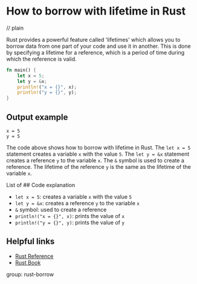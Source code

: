 # How to borrow with lifetime in Rust
// plain

Rust provides a powerful feature called 'lifetimes' which allows you to borrow data from one part of your code and use it in another. This is done by specifying a lifetime for a reference, which is a period of time during which the reference is valid.

```rust
fn main() {
    let x = 5;
    let y = &x;
    println!("x = {}", x);
    println!("y = {}", y);
}
```

## Output example

```
x = 5
y = 5
```

The code above shows how to borrow with lifetime in Rust. The `let x = 5` statement creates a variable `x` with the value `5`. The `let y = &x` statement creates a reference `y` to the variable `x`. The `&` symbol is used to create a reference. The lifetime of the reference `y` is the same as the lifetime of the variable `x`.

List of ## Code explanation

- `let x = 5`: creates a variable `x` with the value `5`
- `let y = &x`: creates a reference `y` to the variable `x`
- `&` symbol: used to create a reference
- `println!("x = {}", x)`: prints the value of `x`
- `println!("y = {}", y)`: prints the value of `y`

## Helpful links
- [Rust Reference](https://doc.rust-lang.org/reference/index.html)
- [Rust Book](https://doc.rust-lang.org/book/index.html)

group: rust-borrow